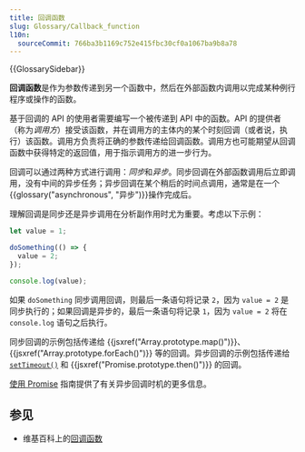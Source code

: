 ```yaml
---
title: 回调函数
slug: Glossary/Callback_function
l10n:
  sourceCommit: 766ba3b1169c752e415fbc30cf0a1067ba9b8a78
---
```


{{GlossarySidebar}}

**回调函数**是作为参数传递到另一个函数中，然后在外部函数内调用以完成某种例行程序或操作的函数。

基于回调的 API 的使用者需要编写一个被传递到 API 中的函数。API 的提供者（称为*调用方*）接受该函数，并在调用方的主体内的某个时刻回调（或者说，执行）该函数。调用方负责将正确的参数传递给回调函数。调用方也可能期望从回调函数中获得特定的返回值，用于指示调用方的进一步行为。

回调可以通过两种方式进行调用：*同步*和*异步*。同步回调在外部函数调用后立即调用，没有中间的异步任务；异步回调在某个稍后的时间点调用，通常是在一个{{glossary("asynchronous", "异步")}}操作完成后。

理解回调是同步还是异步调用在分析副作用时尤为重要。考虑以下示例：

```js
let value = 1;

doSomething(() => {
  value = 2;
});

console.log(value);
```

如果 `doSomething` 同步调用回调，则最后一条语句将记录 `2`，因为 `value = 2` 是同步执行的；如果回调是异步的，最后一条语句将记录 `1`，因为 `value = 2` 将在 `console.log` 语句之后执行。

同步回调的示例包括传递给 {{jsxref("Array.prototype.map()")}}、{{jsxref("Array.prototype.forEach()")}} 等的回调。异步回调的示例包括传递给 [`setTimeout()`](/zh-CN/docs/Web/API/setTimeout) 和 {{jsxref("Promise.prototype.then()")}} 的回调。

[使用 Promise](/zh-CN/docs/Web/JavaScript/Guide/Using_promises#timing) 指南提供了有关异步回调时机的更多信息。

## 参见

- 维基百科上的[回调函数](https://zh.wikipedia.org/wiki/回调函数)
